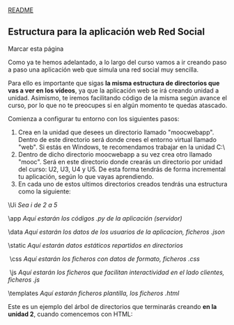 [README](README.md)

## Estructura para la aplicación web Red Social

 Marcar esta página

Como ya te hemos adelantado, a lo largo del curso vamos a ir creando paso a paso una aplicación web que simula una red social muy sencilla.

Para ello es importante que sigas **la misma estructura de directorios que vas a ver en los vídeos**, ya que la aplicación web se irá creando unidad a unidad. Asimismo, te iremos facilitando código de la misma según avance el curso, por lo que no te preocupes si en algún momento te quedas atascado.

Comienza a configurar tu entorno con los siguientes pasos:

1. Crea en la unidad que desees un directorio llamado "moocwebapp". Dentro de este directorio será donde crees el entorno virtual llamado "web". Si estás en Windows, te recomendamos trabajar en la unidad C:\
2. Dentro de dicho directorio moocwebapp a su vez crea otro llamado "mooc". Será en este directorio donde crearás un directorio por unidad del curso: U2, U3, U4 y U5. De esta forma tendrás de forma incremental tu aplicación, según lo que vayas aprendiendo.
3. En cada uno de estos ultimos directorios creados tendrás una estructura como la siguiente:

\Ui       *Sea i de 2 a 5*

\app       *Aquí estarán los códigos .py de la aplicación (servidor)*

   \data       *Aquí estarán los datos de los usuarios de la aplicacion, ficheros .json*

   \static       *Aquí estarán datos estáticos repartidos en directorios*

​       \css       *Aquí estarán los ficheros con datos de formato, ficheros .css*

​       \js       *Aquí estarán los ficheros que facilitan interactividad en el lado clientes, ficheros .js*

   \templates       *Aquí estarán ficheros plantilla, los ficheros .html*

Este es un ejemplo del árbol de directorios que terminarás creando **en la unidad 2**, cuando comencemos con HTML:

